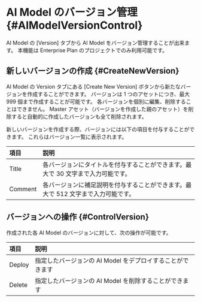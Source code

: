 # AI Model のバージョン管理 {#AIModelVersionControl}

AI Model の [Version] タブから AI Model をバージョン管理することが出来ます。
本機能は Enterprise Plan のプロジェクトでのみ利用可能です。

## 新しいバージョンの作成 {#CreateNewVersion}

AI Model の Version タブにある [Create New Version] ボタンから新たなバージョンを作成することができます。
バージョンは 1 つのアセットにつき、最大 999 個まで作成することが可能です。
各バージョンを個別に編集、削除することはできません。
Master アセット（バージョンを作成した親のアセット）を削除すると自動的に作成したバージョンも全て削除されます。

新しいバージョンを作成する際、バージョンには以下の項目を付与することができます。
これらはバージョン一覧に表示されます。

| 項目    | 説明                                                                              |
| :------ | :-------------------------------------------------------------------------------- |
| Title   | 各バージョンにタイトルを付与することができます。最大で 30 文字まで入力可能です。  |
| Comment | 各バージョンに補足説明を付与することができます。最大で 512 文字まで入力可能です。 |

## バージョンへの操作 {#ControlVersion}

作成された各 AI Model のバージョンに対して、次の操作が可能です。

| 項目   | 説明                                                       |
| :----- | :--------------------------------------------------------- |
| Deploy | 指定したバージョンの AI Model をデプロイすることができます |
| Delete | 指定したバージョンの AI Model を削除することができます     |
